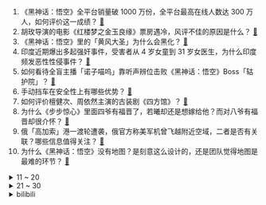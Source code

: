 1. 《黑神话：悟空》全平台销量破 1000 万份，全平台最高在线人数达 300 万人，如何评价这一成绩？ [:link:](https://www.zhihu.com/question/665094646)
2. 胡玫导演的电影《红楼梦之金玉良缘》票房遇冷，风评不佳的原因是什么？ [:link:](https://www.zhihu.com/question/664960740)
3. 《黑神话：悟空》里的「黄风大圣」为什么会黑化？ [:link:](https://www.zhihu.com/question/665029413)
4. 印度近期爆出多起强奸事件，受害者从 4 岁女童到 31 岁女医生，为什么印度频发恶性性侵事件？ [:link:](https://www.zhihu.com/question/664975919)
5. 如何看待全盲主播「诺子喵呜」靠听声辨位击败《黑神话：悟空》Boss「轱护院」？ [:link:](https://www.zhihu.com/question/665032560)
6. 手动挡车在安全性上有哪些优势？ [:link:](https://www.zhihu.com/question/664518952)
7. 如何评价檀健次、周依然主演的古装剧《四方馆》？ [:link:](https://www.zhihu.com/question/665095866)
8. 为什么《步步惊心》里面四爷有福晋了，若曦却还是想嫁给他？而对八爷有福晋却很介怀？ [:link:](https://www.zhihu.com/question/330275234)
9. 俄「高加索」港一渡轮遭袭，俄官方称美军机曾飞越附近空域，二者是否有关联？哪些信息值得关注？ [:link:](https://www.zhihu.com/question/665067275)
10. 为什么《黑神话：悟空》没有地图？是刻意这么设计的，还是团队觉得地图是最难的环节？ [:link:](https://www.zhihu.com/question/665052560)
<details>
<summary>11 ~ 20</summary>

11. 媒体报道「中国象棋第一人」王天一涉嫌「买棋」又「卖棋」，被批准逮捕，具体情况如何？ [:link:](https://www.zhihu.com/question/665119233)
12. 绿灯还剩 3 秒就停下来，为什么反而被骂了呢？ [:link:](https://www.zhihu.com/question/663813801)
13. 有人吐槽《黑神话：悟空》中的二郎神杨戬表情僵硬，是美术&建模问题还是技术问题呢？ [:link:](https://www.zhihu.com/question/665013699)
14. ESP 系统如何在湿滑和冰雪路面优化车辆稳定性？ [:link:](https://www.zhihu.com/question/658189267)
15. 内蒙古 24 人采摘沙葱韭菜花被查处，「非法采摘野生植物」，大量采摘野生植物对当地会产生哪些影响？ [:link:](https://www.zhihu.com/question/665074492)
16. 有什么副业可以稳定一天赚五十? [:link:](https://www.zhihu.com/question/612850438)
17. 如何用简短的一段话给外国朋友讲明白《黑神话：悟空》的剧情设定？ [:link:](https://www.zhihu.com/question/665073507)
18. 你是什么原因导致剖腹产的呢？现在后悔吗？ [:link:](https://www.zhihu.com/question/439772731)
19. 如何看待云南大理州摸排出35-55岁大龄未婚男性3万余人? [:link:](https://www.zhihu.com/question/665086637)
20. 为什么现在很少谈及「电脑病毒」，是它消失了还是「防毒」技术进步了？ [:link:](https://www.zhihu.com/question/664363310)
</details>
<details>
<summary>21 ~ 30</summary>

21. 比尔·盖茨分享对付蚊子新技术 VectorCam ，仅需拍摄一张照片即可识别蚊子特征，有哪些应用前景？ [:link:](https://www.zhihu.com/question/665017534)
22. 简爱酸奶回应「多批次产品辣嗓子」，召回下架并全面检测，酸奶为何会「辣嗓子」？会有害健康吗？ [:link:](https://www.zhihu.com/question/665057864)
23. 想买个燃气热水器，不知道哪个牌子好，可以推荐一个吗？ [:link:](https://www.zhihu.com/question/65452142)
24. 广东一地下停车场新能源汽车电池热失控起火，多车被烧毁，新能源车电池还安全吗？起火后第一时间该如何应对？ [:link:](https://www.zhihu.com/question/664749904)
25. 为什么小猫咪特别喜欢把桌子上的水杯推下去？ [:link:](https://www.zhihu.com/question/664452724)
26. 买空调选小米还是华凌？哪个品牌的售后和品质更好? [:link:](https://www.zhihu.com/question/662979246)
27. 高中生物「巴斯德肉汤实验」使用的鹅颈瓶，明明与外界有开口接触，为什么却说肉汤并没有受到外界细菌污染呢？ [:link:](https://www.zhihu.com/question/664567995)
28. 明知道汽车的隐藏式门把手有安全隐患，为什么汽车厂商还是要孜孜不倦的追求隐藏式门把手呢？ [:link:](https://www.zhihu.com/question/664430407)
29. 你是否有过把宠物逼的差点说话的时候？ [:link:](https://www.zhihu.com/question/648656955)
30. 经纪人阻止詹姆斯加盟勇士，阻止的具体原因有哪些？ [:link:](https://www.zhihu.com/question/664686775)
</details><details>
<summary>bilibili</summary>

</details>